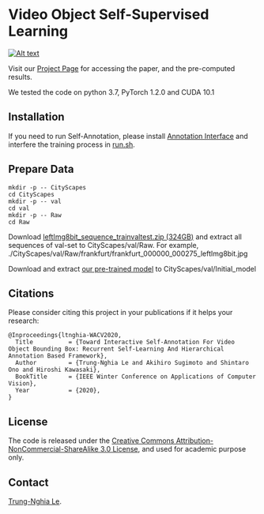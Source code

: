 Video Object Self-Supervised Learning
=====================================================================================

[![Alt text](https://img.youtube.com/vi/R9dj6N_YDJU/0.jpg)](https://www.youtube.com/watch?v=R9dj6N_YDJU)

Visit our [Project Page](https://sites.google.com/view/ltnghia/research/video-self-annotation) for accessing the paper, and the pre-computed results.

We tested the code on python 3.7, PyTorch 1.2.0 and CUDA 10.1

## Installation

If you need to run Self-Annotation, please install 
[Annotation Interface](https://github.com/ltnghia/video-object-annotation-interface) and interfere the training process in [run.sh](run.sh).


## Prepare Data

```
mkdir -p -- CityScapes
cd CityScapes
mkdir -p -- val
cd val
mkdir -p -- Raw
cd Raw
```

Download [leftImg8bit_sequence_trainvaltest.zip (324GB)](https://www.cityscapes-dataset.com/downloads) and extract all sequences of val-set to CityScapes/val/Raw. 
For example, ./CityScapes/val/Raw/frankfurt/frankfurt_000000_000275_leftImg8bit.jpg

Download and extract [our pre-trained model](https://drive.google.com/file/d/10bqv7fUeUEdT1Q9T617QTcttit5EJi76/view?usp=sharing) to CityScapes/val/Initial_model

## Citations
Please consider citing this project in your publications if it helps your research:

```
@Inproceedings{ltnghia-WACV2020,
  Title          = {Toward Interactive Self-Annotation For Video Object Bounding Box: Recurrent Self-Learning And Hierarchical Annotation Based Framework},
  Author         = {Trung-Nghia Le and Akihiro Sugimoto and Shintaro Ono and Hiroshi Kawasaki},
  BookTitle      = {IEEE Winter Conference on Applications of Computer Vision},
  Year           = {2020},
}
```

## License

The code is released under the [Creative Commons Attribution-NonCommercial-ShareAlike 3.0 License](https://creativecommons.org/licenses/by-nc-sa/3.0/), and used for academic purpose only.

## Contact

[Trung-Nghia Le](https://sites.google.com/view/ltnghia).

